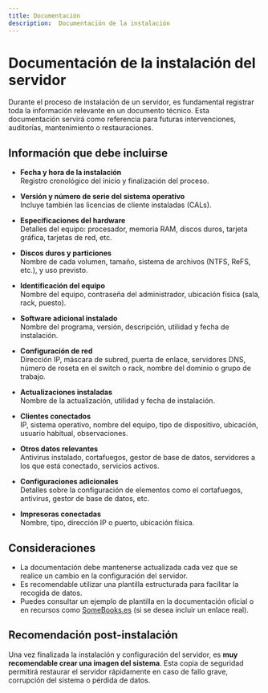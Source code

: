 ```yaml
---
title: Documentación
description:  Documentación de la instalación
---
```


# Documentación de la instalación del servidor

Durante el proceso de instalación de un servidor, es fundamental registrar toda la información relevante en un documento técnico. Esta documentación servirá como referencia para futuras intervenciones, auditorías, mantenimiento o restauraciones.

## Información que debe incluirse

- **Fecha y hora de la instalación**  
  Registro cronológico del inicio y finalización del proceso.

- **Versión y número de serie del sistema operativo**  
  Incluye también las licencias de cliente instaladas (CALs).

- **Especificaciones del hardware**  
  Detalles del equipo: procesador, memoria RAM, discos duros, tarjeta gráfica, tarjetas de red, etc.

- **Discos duros y particiones**  
  Nombre de cada volumen, tamaño, sistema de archivos (NTFS, ReFS, etc.), y uso previsto.

- **Identificación del equipo**  
  Nombre del equipo, contraseña del administrador, ubicación física (sala, rack, puesto).

- **Software adicional instalado**  
  Nombre del programa, versión, descripción, utilidad y fecha de instalación.

- **Configuración de red**  
  Dirección IP, máscara de subred, puerta de enlace, servidores DNS, número de roseta en el switch o rack, nombre del dominio o grupo de trabajo.

- **Actualizaciones instaladas**  
  Nombre de la actualización, utilidad y fecha de instalación.

- **Clientes conectados**  
  IP, sistema operativo, nombre del equipo, tipo de dispositivo, ubicación, usuario habitual, observaciones.

- **Otros datos relevantes**  
  Antivirus instalado, cortafuegos, gestor de base de datos, servidores a los que está conectado, servicios activos.

- **Configuraciones adicionales**  
  Detalles sobre la configuración de elementos como el cortafuegos, antivirus, gestor de base de datos, etc.

- **Impresoras conectadas**  
  Nombre, tipo, dirección IP o puerto, ubicación física.

## Consideraciones

- La documentación debe mantenerse actualizada cada vez que se realice un cambio en la configuración del servidor.
- Es recomendable utilizar una plantilla estructurada para facilitar la recogida de datos.
- Puedes consultar un ejemplo de plantilla en la documentación oficial o en recursos como [SomeBooks.es](https://somebooks.es/plantilla-para-documentar-maquinas-del-sistema/) (si se desea incluir un enlace real).

## Recomendación post-instalación

Una vez finalizada la instalación y configuración del servidor, es **muy recomendable crear una imagen del sistema**. Esta copia de seguridad permitirá restaurar el servidor rápidamente en caso de fallo grave, corrupción del sistema o pérdida de datos.

